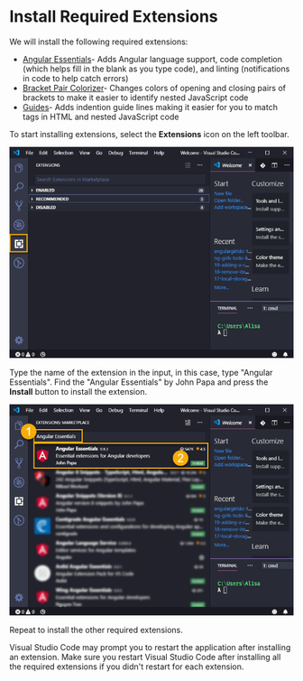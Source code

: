 # Install Required Extensions

We will install the following required extensions:
   * [Angular Essentials](https://marketplace.visualstudio.com/items?itemName=johnpapa.angular-essentials)- Adds Angular language support, code completion (which helps fill in the blank as you type code), and linting (notifications in code to help catch errors) 
   * [Bracket Pair Colorizer](https://marketplace.visualstudio.com/items?itemName=CoenraadS.bracket-pair-colorizer)- Changes colors of opening and closing pairs of brackets to make it easier to identify nested JavaScript code
   * [Guides](https://marketplace.visualstudio.com/items?itemName=spywhere.guides)- Adds indention guide lines making it easier for you to match tags in HTML and nested JavaScript code

 
To start installing extensions, select the **Extensions** icon on the left toolbar.

![Visual Studio Code Extensions Menu](../.gitbook/assets/extensions.png)

Type the name of the extension in the input, in this case, type "Angular Essentials". Find the "Angular Essentials" by John Papa and press the **Install** button to install the extension.

![](../.gitbook/assets/install-extensions.png)

Repeat to install the other required extensions. 

Visual Studio Code may prompt you to restart the application after installing an extension. Make sure you restart Visual Studio Code after installing all the required extensions if you didn't restart for each extension.
